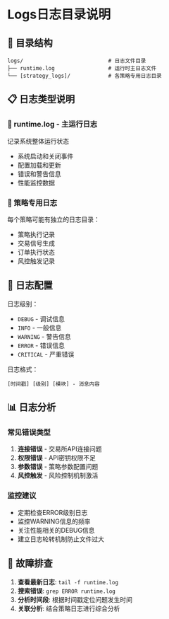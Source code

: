 # Logs日志目录说明

## 📁 目录结构

```
logs/                           # 日志文件目录
├── runtime.log                 # 运行时主日志文件
└── [strategy_logs]/            # 各策略专用日志目录
```

## 📋 日志类型说明

### 📝 runtime.log - 主运行日志
记录系统整体运行状态
- 系统启动和关闭事件
- 配置加载和更新
- 错误和警告信息
- 性能监控数据

### 📂 策略专用日志
每个策略可能有独立的日志目录：
- 策略执行记录
- 交易信号生成
- 订单执行状态
- 风控触发记录

## 🔧 日志配置

日志级别：
- `DEBUG` - 调试信息
- `INFO` - 一般信息
- `WARNING` - 警告信息
- `ERROR` - 错误信息
- `CRITICAL` - 严重错误

日志格式：
```
[时间戳] [级别] [模块] - 消息内容
```

## 📊 日志分析

### 常见错误类型
1. **连接错误** - 交易所API连接问题
2. **权限错误** - API密钥权限不足
3. **参数错误** - 策略参数配置问题
4. **风控触发** - 风险控制机制激活

### 监控建议
- 定期检查ERROR级别日志
- 监控WARNING信息的频率
- 关注性能相关的DEBUG信息
- 建立日志轮转机制防止文件过大

## 🚨 故障排查

1. **查看最新日志**: `tail -f runtime.log`
2. **搜索错误**: `grep ERROR runtime.log`
3. **分析时间段**: 根据时间戳定位问题发生时间
4. **关联分析**: 结合策略日志进行综合分析